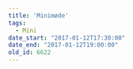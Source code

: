 ```yaml
---
title: 'Minimøde'
tags:
  - Mini
date_start: "2017-01-12T17:30:00"
date_end: "2017-01-12T19:00:00"
old_id: 6622
---
```

